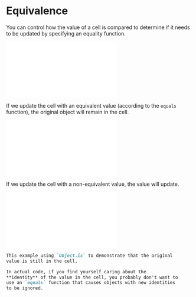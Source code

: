 # Equivalence

You can control how the value of a cell is compared to determine
if it needs to be updated by specifying an equality function.

![#equality](./-snippets/equality.ts)

If we update the cell with an equivalent value (according to the
`equals` function), the original object will remain in the cell.

![#update-with-equivalent](./-snippets/equality.ts)

If we update the cell with a non-equivalent value, the value will
update.

![#update-with-non-equivalent](./-snippets/equality.ts)

```md warning
This example using `Object.is` to demonstrate that the original
value is still in the cell.

In actual code, if you find yourself caring about the
**identity** of the value in the cell, you probably don't want to
use an `equals` function that causes objects with new identities
to be ignored.
```
